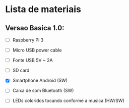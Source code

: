 # Lista de materiais

## Versao Basica 1.0:
  - [ ] Raspberry Pi 3 
  - [ ] Micro USB power cable
  - [ ] Fonte USB 5V ~ 2A
  - [ ] SD card
  - [x] Smartphone Android (SW)
  - [ ] Caixa de som Bluetooth (SW)
  - [ ] LEDs coloridos tocando conforme a musica (HW/SW)

